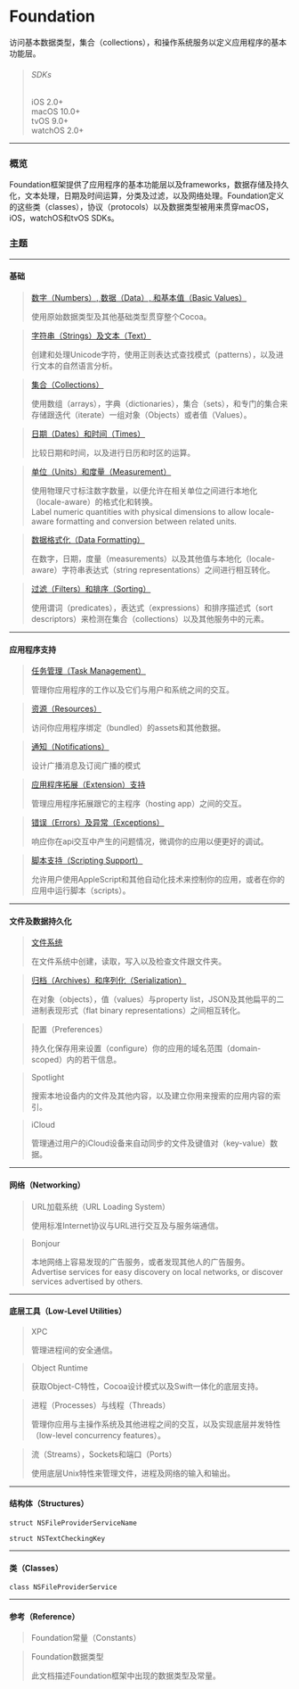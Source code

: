 # Foundation

访问基本数据类型，集合（collections），和操作系统服务以定义应用程序的基本功能层。

> ###### SDKs
> iOS 2.0+  
> macOS 10.0+  
> tvOS 9.0+  
> watchOS 2.0+  

***

### 概览
Foundation框架提供了应用程序的基本功能层以及frameworks，数据存储及持久化，文本处理，日期及时间运算，分类及过滤，以及网络处理。Foundation定义的这些类（classes），协议（protocols）以及数据类型被用来贯穿macOS，iOS，watchOS和tvOS SDKs。

### 主题

***

#### 基础

> [数字（Numbers）, 数据（Data）, 和基本值（Basic Values）](/foundation/numbers_data_and_basic_values.md)
>
> 使用原始数据类型及其他基础类型贯穿整个Cocoa。

> [字符串（Strings）及文本（Text）](/foundation/strings_and_text.md)
>
> 创建和处理Unicode字符，使用正则表达式查找模式（patterns），以及进行文本的自然语言分析。

> [集合（Collections）](/foundation/collections.md)
>
> 使用数组（arrays），字典（dictionaries），集合（sets），和专门的集合来存储跟迭代（iterate）一组对象（Objects）或者值（Values）。

> [日期（Dates）和时间（Times）](/foundation/dates_and_times.md)
>
> 比较日期和时间，以及进行日历和时区的运算。

> [单位（Units）和度量（Measurement）](/foundation/units_and_measurement.md)
>
> 使用物理尺寸标注数字数量，以便允许在相关单位之间进行本地化（locale-aware）的格式化和转换。  
> Label numeric quantities with physical dimensions to allow locale-aware formatting and conversion between related units.

> [数据格式化（Data Formatting）](/foundation/data_formatting.md)
>
> 在数字，日期，度量（measurements）以及其他值与本地化（locale-aware）字符串表达式（string representations）之间进行相互转化。

> [过滤（Filters）和排序（Sorting）](/foundation/filters_and_sorting.md)
>
> 使用谓词（predicates），表达式（expressions）和排序描述式（sort descriptors）来检测在集合（collections）以及其他服务中的元素。

***

#### 应用程序支持

> [任务管理（Task Management）](/foundation/task_management.md)
>
> 管理你应用程序的工作以及它们与用户和系统之间的交互。

> [资源（Resources）](/foundation/resources.md)
>
> 访问你应用程序绑定（bundled）的assets和其他数据。

> [通知（Notifications）](/foundation/notifications.md)
>
> 设计广播消息及订阅广播的模式

> [应用程序拓展（Extension）支持](/foundation/app_extension_support.md)
>
> 管理应用程序拓展跟它的主程序（hosting app）之间的交互。

> [错误（Errors）及异常（Exceptions）](/foundation/errors_and_exceptions.md)
>
> 响应你在api交互中产生的问题情况，微调你的应用以便更好的调试。

> [脚本支持（Scripting Support）](/foundation/scripting_support.md)
>
> 允许用户使用AppleScript和其他自动化技术来控制你的应用，或者在你的应用中运行脚本（scripts）。

***

#### 文件及数据持久化

> [文件系统](/foundation/file_system.md)
>
> 在文件系统中创建，读取，写入以及检查文件跟文件夹。

> [归档（Archives）和序列化（Serialization）](/foundation/archives_and_serialization.md)
>
> 在对象（objects），值（values）与property list，JSON及其他扁平的二进制表现形式（flat binary representations）之间相互转化。

> 配置（Preferences）
>
> 持久化保存用来设置（configure）你的应用的域名范围（domain-scoped）内的若干信息。

> Spotlight
>
> 搜索本地设备内的文件及其他内容，以及建立你用来搜索的应用内容的索引。

> iCloud
>
> 管理通过用户的iCloud设备来自动同步的文件及键值对（key-value）数据。

***

#### 网络（Networking）

> URL加载系统（URL Loading System）
>
> 使用标准Internet协议与URL进行交互及与服务端通信。

> Bonjour
>
> 本地网络上容易发现的广告服务，或者发现其他人的广告服务。  
> Advertise services for easy discovery on local networks, or discover services advertised by others.

***

#### 底层工具（Low-Level Utilities）

> XPC
>
> 管理进程间的安全通信。

> Object Runtime
>
> 获取Object-C特性，Cocoa设计模式以及Swift一体化的底层支持。

> 进程（Processes）与线程（Threads）
>
> 管理你应用与主操作系统及其他进程之间的交互，以及实现底层并发特性（low-level concurrency features）。

> 流（Streams），Sockets和端口（Ports）
>
> 使用底层Unix特性来管理文件，进程及网络的输入和输出。
***

#### 结构体（Structures）

```
struct NSFileProviderServiceName
```

```
struct NSTextCheckingKey
```

***

#### 类（Classes）

```
class NSFileProviderService
```

***

#### 参考（Reference）

> Foundation常量（Constants）

> Foundation数据类型
>
> 此文档描述Foundation框架中出现的数据类型及常量。
